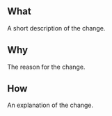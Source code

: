 <!--
Your pull request is greatly appreciated but please consult https://github.com/aronpaulson/rspl/blob/master/CONTRIBUTING.md before making one.
-->

## What

A short description of the change.

## Why

The reason for the change.

## How

An explanation of the change.
